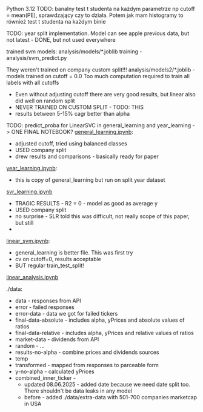 Python 3.12
TODO: banalny test t studenta na każdym parametrze np cutoff = mean(PE), sprawdzający czy to działa. Potem jak mam histogramy to również test t studenta na każdym binie

TODO: year split implementation. Model can see apple previous data, but not latest - DONE, but not used everywhere

trained svm models:
analysis/models/*.joblib
training - analysis/svm_predict.py

They weren't trained on company custom split!!!
analysis/models2/*.joblib - models trained on cutoff = 0.0
Too much computation required to train all labels with all cutoffs
- Even without adjusting cutoff there are very good results, but linear also did well on random split
- NEVER TRAINED ON CUSTOM SPLIT - TODO: THIS
- results between 5-15% cagr better than alpha

TODO: predict_proba for LinearSVC in general_learning and year_learning -> ONE FINAL NOTEBOOK?
[general_learning.ipynb](analysis%2Fgeneral_learning.ipynb):
- adjusted cutoff, tried using balanced classes
- USED company split
- drew results and comparisons - basically ready for paper

[year_learning.ipynb](analysis%2Fyear_learning.ipynb):
- this is copy of general_learning but run on split year dataset

[svr_learning.ipynb](analysis%2Fsvr_learning.ipynb)
- TRAGIC RESULTS - R2 = 0 - model as good as average y
- USED company split
- no surprise - SLR told this was difficult, not really scope of this paper, but still
- 

[linear_svm.ipynb](analysis%2Flinear_svm.ipynb):
- general_learning is better file. This was first try
- cv on cutoff=0, results acceptable
- BUT regular train_test_split!

[linear_analysis.ipynb](analysis%2Flinear_analysis.ipynb)

./data:
- data - responses from API
- error - failed responses
- error-data - data we got for failed tickers
- final-data-absolute - includes alpha, yPrices and absolute values of ratios
- final-data-relative - includes alpha, yPrices and relative values of ratios
- market-data - dividends from API
- random - ...
- results-no-alpha - combine prices and dividends sources
- temp
- transformed - mapped from responses to parceable form
- y-no-alpha - calculated yPrices
- combined_inner_ticker - 
  - updated 08.06.2025 - added date because we need date split too. There shouldn't be data leaks in any model
  - before - added ./data/extra-data with 501-700 companies marketcap in USA
